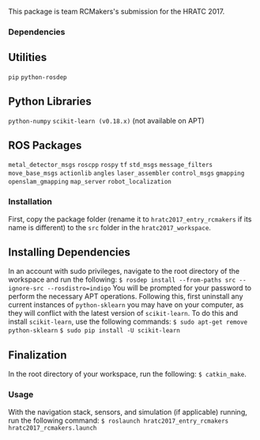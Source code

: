 This package is team RCMakers's submission for the HRATC 2017.

### Dependencies
## Utilities
`pip`
`python-rosdep`

## Python Libraries
`python-numpy`
`scikit-learn (v0.18.x)` (not available on APT)

## ROS Packages
`metal_detector_msgs`
`roscpp`
`rospy`
`tf`
`std_msgs`
`message_filters`
`move_base_msgs`
`actionlib`
`angles`
`laser_assembler`
`control_msgs`
`gmapping`
`openslam_gmapping`
`map_server`
`robot_localization`

### Installation
First, copy the package folder (rename it to `hratc2017_entry_rcmakers` if its name is different) to the `src` folder in the `hratc2017_workspace`.

## Installing Dependencies
In an account with sudo privileges, navigate to the root directory of the workspace and run the following:
`$ rosdep install --from-paths src --ignore-src --rosdistro=indigo`
You will be prompted for your password to perform the necessary APT operations.
Following this, first uninstall any current instances of `python-sklearn` you may have on your computer, as they will conflict with the latest version of `scikit-learn`. To do this and install `scikit-learn`, use the following commands:
`$ sudo apt-get remove python-sklearn`
`$ sudo pip install -U scikit-learn`

## Finalization
In the root directory of your workspace, run the following:
`$ catkin_make`.

### Usage
With the navigation stack, sensors, and simulation (if applicable) running, run the following command:
`$ roslaunch hratc2017_entry_rcmakers hratc2017_rcmakers.launch` 
